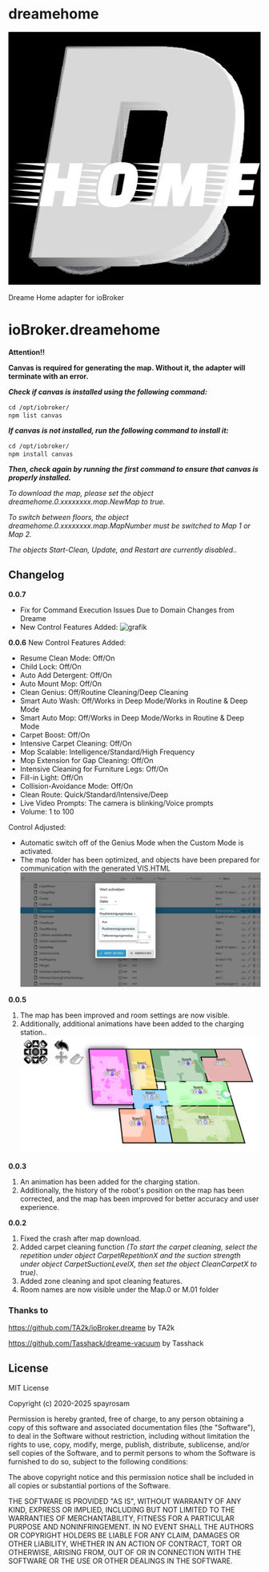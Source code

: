 # dreamehome
![Logo](admin/dreamehome.png)

Dreame Home adapter for ioBroker
# ioBroker.dreamehome

**Attention!!**

**Canvas is required for generating the map. Without it, the adapter will terminate with an error.**

***Check if canvas is installed using the following command:***
```
cd /opt/iobroker/
npm list canvas
```
***If canvas is not installed, run the following command to install it:***
```
cd /opt/iobroker/
npm install canvas
```

***Then, check again by running the first command to ensure that canvas is properly installed.***

*To download the map, please set the object dreamehome.0.xxxxxxxx.map.NewMap to true.*

*To switch between floors, the object dreamehome.0.xxxxxxxx.map.MapNumber must be switched to Map 1 or Map 2.*

*The objects Start-Clean, Update, and Restart are currently disabled..*
## Changelog

**0.0.7**
- Fix for Command Execution Issues Due to Domain Changes from Dreame
- New Control Features Added:
![grafik](https://github.com/user-attachments/assets/51153bf7-1492-4bfd-ab38-9da0f416f367)

**0.0.6**
New Control Features Added:
- Resume Clean Mode: Off/On
- Child Lock: Off/On
- Auto Add Detergent: Off/On
- Auto Mount Mop: Off/On
- Clean Genius: Off/Routine Cleaning/Deep Cleaning
- Smart Auto Wash: Off/Works in Deep Mode/Works in Routine & Deep Mode
- Smart Auto Mop: Off/Works in Deep Mode/Works in Routine & Deep Mode
- Carpet Boost: Off/On
- Intensive Carpet Cleaning: Off/On
- Mop Scalable: Intelligence/Standard/High Frequency
- Mop Extension for Gap Cleaning: Off/On
- Intensive Cleaning for Furniture Legs: Off/On
- Fill-in Light: Off/On
- Collision-Avoidance Mode: Off/On
- Clean Route: Quick/Standard/Intensive/Deep
- Live Video Prompts: The camera is blinking/Voice prompts
- Volume: 1 to 100 

Control Adjusted: 
- Automatic switch off of the Genius Mode when the Custom Mode is activated.
- The map folder has been optimized, and objects have been prepared for communication with the generated VIS.HTML
  ![Screenshot](screenshot2.png)

  
**0.0.5**
1. The map has been improved and room settings are now visible.
2. Additionally, additional animations have been added to the charging station..
   ![Screenshot](screenshot.png)
   
**0.0.3**
1. An animation has been added for the charging station.
2. Additionally, the history of the robot's position on the map has been corrected, and the map has been improved for better accuracy and user experience.

**0.0.2**
1. Fixed the crash after map download.
2. Added carpet cleaning function  *(To start the carpet cleaning, select the repetition under object CarpetRepetitionX and the suction strength under object CarpetSuctionLevelX, then set the object CleanCarpetX to true)*.
3. Added zone cleaning and spot cleaning features.
4. Room names are now visible under the Map.0 or M.01 folder
  
<!--
    Placeholder for the next version (at the beginning of the line):
    ### **WORK IN PROGRESS**
-->

### **Thanks to**
https://github.com/TA2k/ioBroker.dreame by TA2k

https://github.com/Tasshack/dreame-vacuum by Tasshack

## License

MIT License

Copyright (c) 2020-2025 spayrosam

Permission is hereby granted, free of charge, to any person obtaining a copy
of this software and associated documentation files (the "Software"), to deal
in the Software without restriction, including without limitation the rights
to use, copy, modify, merge, publish, distribute, sublicense, and/or sell
copies of the Software, and to permit persons to whom the Software is
furnished to do so, subject to the following conditions:

The above copyright notice and this permission notice shall be included in all
copies or substantial portions of the Software.

THE SOFTWARE IS PROVIDED "AS IS", WITHOUT WARRANTY OF ANY KIND, EXPRESS OR
IMPLIED, INCLUDING BUT NOT LIMITED TO THE WARRANTIES OF MERCHANTABILITY,
FITNESS FOR A PARTICULAR PURPOSE AND NONINFRINGEMENT. IN NO EVENT SHALL THE
AUTHORS OR COPYRIGHT HOLDERS BE LIABLE FOR ANY CLAIM, DAMAGES OR OTHER
LIABILITY, WHETHER IN AN ACTION OF CONTRACT, TORT OR OTHERWISE, ARISING FROM,
OUT OF OR IN CONNECTION WITH THE SOFTWARE OR THE USE OR OTHER DEALINGS IN THE
SOFTWARE.
